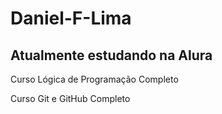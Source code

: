 # Daniel-F-Lima
<h2>Atualmente estudando na Alura</h2>
<p>Curso Lógica de Programação Completo</p>
<p>Curso Git e GitHub Completo</p>
